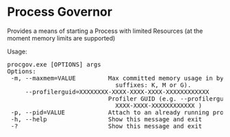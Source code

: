 ﻿Process Governor
================

Provides a means of starting a Process with limited Resources (at the moment memory limits are supported)

Usage:
<pre>
procgov.exe [OPTIONS] args
Options:
 -m, --maxmem=VALUE         Max committed memory usage in bytes (accepted
                              suffixes: K, M or G).
     --profilerguid=XXXXXXXX-XXXX-XXXX-XXXX-XXXXXXXXXXXX
                            Profiler GUID (e.g. --profilerguid=XXXXXXXX-XXXX-
                              XXXX-XXXX-XXXXXXXXXXXX )
 -p, --pid=VALUE            Attach to an already running process
 -h, --help                 Show this message and exit
 -?                         Show this message and exit
</pre>
